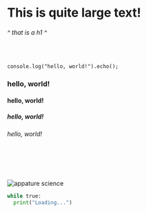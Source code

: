 # This is quite large text!
###### ^ that is a h1 ^


<br/>

`console.log("hello, world!").echo();`

### hello, world! 
#### hello, world!  
##### hello, world! 
###### hello, world!


<br/>
<br/>
<br/>


![appature science](https://d1yjjnpx0p53s8.cloudfront.net/styles/logo-thumbnail/s3/0020/4161/brand.gif?itok=N5gCKLUN)


```py
while true:
  print("Loading...")
```
